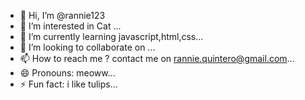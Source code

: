 - 👋 Hi, I’m @rannie123
- 👀 I’m interested in Cat ...
- 🌱 I’m currently learning javascript,html,css...
- 💞️ I’m looking to collaborate on ...
- 📫 How to reach me ? contact me on rannie.quintero@gmail.com...
- 😄 Pronouns: meoww...
- ⚡ Fun fact: i like tulips...



